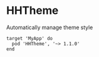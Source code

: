 # HHTheme
Automatically manage theme style

```objc
target 'MyApp' do
  pod 'HHTheme', '~> 1.1.0'
end
```
